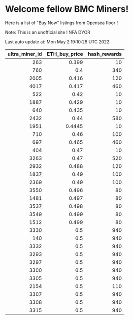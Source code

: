 # Welcome fellow BMC Miners!
Here is a list of "Buy Now" listings from Opensea floor !

Note: This is an unofficial site ! NFA DYOR


Last auto update at: Mon May  2 19:10:28 UTC 2022


|   ultra_miner_id |   ETH_buy_price |   hash_rewards |
|-----------------:|----------------:|---------------:|
|              263 |          0.399  |             10 |
|              760 |          0.4    |            340 |
|             2005 |          0.416  |            120 |
|             4017 |          0.417  |            460 |
|              522 |          0.42   |             10 |
|             1887 |          0.429  |             10 |
|              640 |          0.435  |             10 |
|             2432 |          0.44   |            580 |
|             1951 |          0.4445 |             10 |
|              710 |          0.46   |            100 |
|              697 |          0.465  |            460 |
|              404 |          0.47   |             10 |
|             3263 |          0.47   |            520 |
|             2932 |          0.488  |            120 |
|             1837 |          0.49   |            100 |
|             2369 |          0.49   |            100 |
|             3550 |          0.496  |             80 |
|             1481 |          0.497  |             80 |
|             3537 |          0.498  |             80 |
|             3549 |          0.499  |             80 |
|             1512 |          0.499  |             80 |
|             3330 |          0.5    |            940 |
|              140 |          0.5    |            940 |
|             3332 |          0.5    |            940 |
|             3293 |          0.5    |            940 |
|             3297 |          0.5    |            940 |
|             3300 |          0.5    |            940 |
|             3305 |          0.5    |            940 |
|             2154 |          0.5    |            110 |
|             3307 |          0.5    |            940 |
|             3308 |          0.5    |            940 |
|             3315 |          0.5    |            940 |